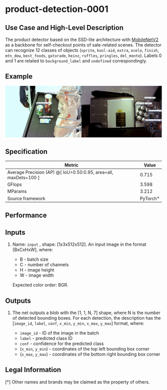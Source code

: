 # product-detection-0001

## Use Case and High-Level Description

The product detector based on the SSD-lite architecture with [MobileNetV2](https://arxiv.org/pdf/1801.04381.pdf) as a backbone for self-checkout points of sale-related scenes.
The detector can recognize 12 classes of objects (`sprite`, `kool-aid`, `extra`, `ocelo`, `finish`, `mtn_dew`, `best_foods`, `gatorade`, `heinz`, `ruffles`, `pringles`, `del_monte`). Labels 0 and 1 are related to `background_label` and `undefined` correspondingly.

## Example

![](./product-detection-0001.jpg)

## Specification

| Metric                                                            | Value    |
|-------------------------------------------------------------------|----------|
| Average Precision (AP) @[ IoU=0.50:0.95,  area=all, maxDets=100 ] | 0.715    |
| GFlops                                                            | 3.598    |
| MParams                                                           | 3.212    |
| Source framework                                                  | PyTorch* |

## Performance

## Inputs

1. Name: `input` , shape: [1x3x512x512]. An input image in the format [BxCxHxW],
   where:

    - B - batch size
    - C - number of channels
    - H - image height
    - W - image width

   Expected color order: BGR.

## Outputs

1. The net outputs a blob with the [1, 1, N, 7] shape, where N is the number of detected
   bounding boxes. For each detection, the description has the [`image_id`, `label`, `conf`, `x_min`, `y_min`, `x_max`, `y_max`] format,
   where:

    - `image_id` - ID of the image in the batch
    - `label` - predicted class ID
    - `conf` - confidence for the predicted class
    - (`x_min`, `y_min`) - coordinates of the top left bounding box corner
    - (`x_max`, `y_max`) - coordinates of the bottom right bounding box corner

## Legal Information
[*] Other names and brands may be claimed as the property of others.
